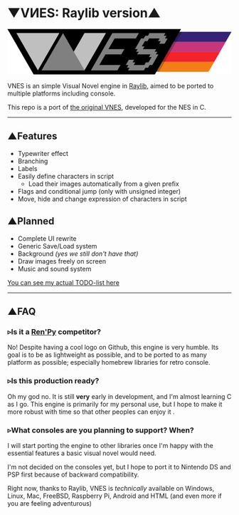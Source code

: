 # ▼VИES: Raylib version▲

![VNES LOGO](VNES_LOGO.png)

VNES is an simple Visual Novel engine in [Raylib](https://www.raylib.com/), aimed to be ported to multiple platforms including console.

This repo is a port of [the original VNES](https://github.com/NightenDushi/VNES_Engine), developed for the NES in C.

---

## ▲Features

- Typewriter effect
- Branching
- Labels
- Easily define characters in script
  - Load their images automatically from a given prefix
- Flags and conditional jump (only with unsigned integer)
- Move, hide and change expression of characters in script

## ▲Planned

- Complete UI rewrite
- Generic Save/Load system
- Background *(yes we still don't have that)*
- Draw images freely on screen
- Music and sound system

[You can see my actual TODO-list here](todo.md)

---

## ▲FAQ

### ▹Is it a [Ren'Py](https://renpy.org/) competitor? 

No! Despite having a cool logo on Github, this engine is very humble.
Its goal is to be as lightweight as possible, and to be ported to as many platform as possible; especially homebrew libraries for retro console.

### ▹Is this production ready?

Oh my god no. It is still **very** early in development, and I'm almost learning C as I go.
This engine is primarily for my personal use, but I hope to make it more robust with time so that other peoples can enjoy it .

### ▹What consoles are you planning to support? When?

I will start porting the engine to other libraries once I'm happy with the essential features a basic visual novel would need.

I'm not decided on the consoles yet, but I hope to port it to Nintendo DS and PSP first because of backward compatibility.

Right now, thanks to Raylib, VNES is *technically* available on Windows, Linux, Mac, FreeBSD, Raspberry Pi, Android and HTML (and even more if you are feeling adventurous)
